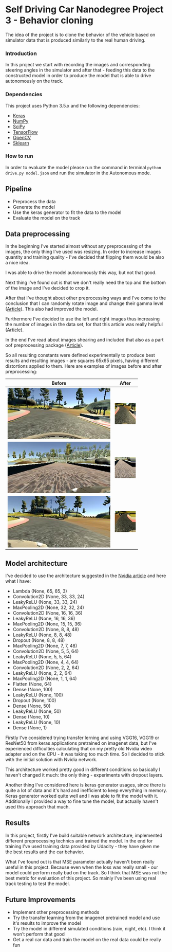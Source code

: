# Self Driving Car Nanodegree Project 3 - Behavior cloning
The idea of the project is to clone the behavior of the vehicle based on simulator data that is produced similarly to 
the real human driving.
### Introduction
In this project we start with recording the images and corresponding steering angles in the simulator and after that - 
feeding this data to the constructed model in order to produce the model that is able to drive autonomously on the 
track.
### Dependencies
This project uses Python 3.5.x and the following dependencies:
- [Keras](https://keras.io/)
- [NumPy](http://www.numpy.org/)
- [SciPy](https://www.scipy.org/)
- [TensorFlow](http://tensorflow.org)
- [OpenCV](http://opencv.org/)
- [Sklearn](http://scikit-learn.org/)

### How to run
In order to evaluate the model please run the command in terminal
`python drive.py model.json`
and run the simulator in the Autonomous mode.
## Pipeline
- Preprocess the data
- Generate the model
- Use the keras generator to fit the data to the model
- Evaluate the model on the track
## Data preprocessing
In the beginning I've started almost without any preprocessing of the images, the only thing I've used was resizing. 
In order to increase images quantity and training quality - I've decided that flipping them would be also a nice idea.

I was able to drive the model autonomously this way, but not that good. 


Next thing I've found out is that we don't really need the top and the bottom of the image and I've decided to crop it.


After that I've thought about other preprocessing ways and I've come to the conclusion that I can randomly rotate 
image and change their gamma level ([Article](http://www.pyimagesearch.com/2015/10/05/opencv-gamma-correction/)). This also had
improved the model. 


Furthermore I've decided to use the left and right images thus increasing the number of images in the data set, for that
this article was really helpful ([Article](https://medium.com/@billzito/my-first-self-driving-car-e9cd5c04f0f2#.xnnilhery)).


In the end I've read about images shearing and included that also as a part oof preprocessing package 
([Article](https://medium.com/@ksakmann/behavioral-cloning-make-a-car-drive-like-yourself-dc6021152713#.7k8vfppvk)).


So all resulting constants were defined experimentally to produce best results and resulting images - are squares 65x65 
pixels, having different distortions applied to them. 
Here are examples of images before and after preprocessing:

Before | After
------------|---------------
![before](./images/center_2016_12_01_13_31_13_786.jpg) | ![after](./images/1.jpg)
![before](./images/left_2016_12_01_13_35_40_928.jpg) | ![after](./images/2.jpg)
![before](./images/right_2016_12_01_13_46_22_065.jpg) | ![after](./images/3.jpg)

## Model architecture
I've decided to use the architecture suggested in the 
[Nvidia article](http://images.nvidia.com/content/tegra/automotive/images/2016/solutions/pdf/end-to-end-dl-using-px.pdf) 
and here what I have:

- Lambda                (None, 65, 65, 3)             
- Convolution2D  (None, 33, 33, 24)                   
- LeakyReLU         (None, 33, 33, 24)
- MaxPooling2D    (None, 32, 32, 24)               
- Convolution2D  (None, 16, 16, 36)             
- LeakyReLU          (None, 16, 16, 36)            
- MaxPooling2D    (None, 15, 15, 36)             
- Convolution2D  (None, 8, 8, 48)            
- LeakyReLU          (None, 8, 8, 48)           
- Dropout              (None, 8, 8, 48)             
- MaxPooling2D    (None, 7, 7, 48)                 
- Convolution2D  (None, 5, 5, 64)             
- LeakyReLU          (None, 5, 5, 64)            
- MaxPooling2D    (None, 4, 4, 64)            
- Convolution2D  (None, 2, 2, 64)             
- LeakyReLU          (None, 2, 2, 64)            
- MaxPooling2D    (None, 1, 1, 64)               
- Flatten              (None, 64)             
- Dense                  (None, 100)                
- LeakyReLU          (None, 100)                    
- Dropout              (None, 100)                
- Dense                  (None, 50)                
- LeakyReLU          (None, 50)                  
- Dense                  (None, 10)               
- LeakyReLU          (None, 10)                      
- Dense                  (None, 1)  
         
Firstly I've considered trying transfer lerning and using VGG16, VGG19 or ResNet50 from keras applications
pretrained on imagenet data, but I've experienced difficulties calculating that on my pretty old Nvidia video adapter
and on the CPU - it was taking too much time. So I decided to stick with the initial solution with Nvidia network.

This architecture worked pretty good in different conditions so basically I haven't changed it much: the only thing - 
experiments with dropout layers.

Another thing I've considered here is keras generator usages, since there is quite a lot of data and it's hard and 
inefficient to keep everything in memory. Keras generator worked quite well and I was able to fit the model with it.
Additionally I provided a way to fine tune the model, but actually haven't used this approach that much.
## Results
In this project, firstly I've build suitable network architecture, implemented different preprocessing technics and 
trained the model. In the end for training I've used training data provided by Udacity - they have given me the best 
results and the car behavior.

What I've found out is that MSE parameter actually haven't been really useful in this project. Because even when 
the loss was really small - our model could perform really bad on the track. So I think that MSE was not the best metric
for evaluation of this project. So mainly I've been using real track testing to test the model.
## Future Improvements
- Implement other preprocessing methods
- Try the transfer learning from the imagenet pretrained model and use it's results to improve the model
- Try the model in different simulated conditions (rain, night, etc). I think it won't perform that good
- Get a real car data and train the model on the real data could be really fun
